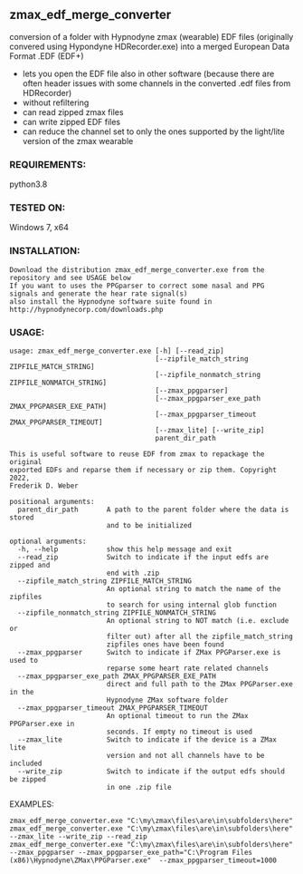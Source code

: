 ## zmax_edf_merge_converter
conversion of a folder with Hypnodyne zmax (wearable) EDF files (originally convered using Hypondyne HDRecorder.exe) into a merged European Data Format .EDF (EDF+)
- lets you open the EDF file also in other software (because there are often header issues with some channels in the converted .edf files from HDRecorder)
- without refiltering
- can read zipped zmax files
- can write zipped EDF files
- can reduce the channel set to only the ones supported by the light/lite version of the zmax wearable

### REQUIREMENTS:
python3.8

### TESTED ON:
Windows 7, x64

### INSTALLATION:
```
Download the distribution zmax_edf_merge_converter.exe from the repository and see USAGE below
If you want to uses the PPGparser to correct some nasal and PPG signals and generate the hear rate signal(s)
also install the Hypnodyne software suite found in http://hypnodynecorp.com/downloads.php
```

### USAGE:
```
usage: zmax_edf_merge_converter.exe [-h] [--read_zip]
                                    [--zipfile_match_string ZIPFILE_MATCH_STRING]
                                    [--zipfile_nonmatch_string ZIPFILE_NONMATCH_STRING]
                                    [--zmax_ppgparser]
                                    [--zmax_ppgparser_exe_path ZMAX_PPGPARSER_EXE_PATH]
                                    [--zmax_ppgparser_timeout ZMAX_PPGPARSER_TIMEOUT]
                                    [--zmax_lite] [--write_zip]
                                    parent_dir_path

This is useful software to reuse EDF from zmax to repackage the original
exported EDFs and reparse them if necessary or zip them. Copyright 2022,
Frederik D. Weber

positional arguments:
  parent_dir_path       A path to the parent folder where the data is stored
                        and to be initialized

optional arguments:
  -h, --help            show this help message and exit
  --read_zip            Switch to indicate if the input edfs are zipped and
                        end with .zip
  --zipfile_match_string ZIPFILE_MATCH_STRING
                        An optional string to match the name of the zipfiles
                        to search for using internal glob function
  --zipfile_nonmatch_string ZIPFILE_NONMATCH_STRING
                        An optional string to NOT match (i.e. exclude or
                        filter out) after all the zipfile_match_string
                        zipfiles ones have been found
  --zmax_ppgparser      Switch to indicate if ZMax PPGParser.exe is used to
                        reparse some heart rate related channels
  --zmax_ppgparser_exe_path ZMAX_PPGPARSER_EXE_PATH
                        direct and full path to the ZMax PPGParser.exe in the
                        Hypnodyne ZMax software folder
  --zmax_ppgparser_timeout ZMAX_PPGPARSER_TIMEOUT
                        An optional timeout to run the ZMax PPGParser.exe in
                        seconds. If empty no timeout is used
  --zmax_lite           Switch to indicate if the device is a ZMax lite
                        version and not all channels have to be included
  --write_zip           Switch to indicate if the output edfs should be zipped
                        in one .zip file
```
EXAMPLES:
```
zmax_edf_merge_converter.exe "C:\my\zmax\files\are\in\subfolders\here"
zmax_edf_merge_converter.exe "C:\my\zmax\files\are\in\subfolders\here" --zmax_lite --write_zip --read_zip
zmax_edf_merge_converter.exe "C:\my\zmax\files\are\in\subfolders\here" --zmax_ppgparser --zmax_ppgparser_exe_path="C:\Program Files (x86)\Hypnodyne\ZMax\PPGParser.exe"  --zmax_ppgparser_timeout=1000
```